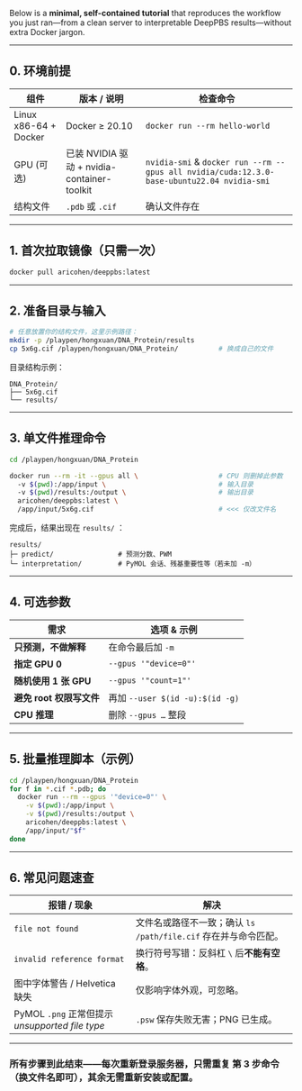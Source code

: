Below is a **minimal, self-contained tutorial** that reproduces the workflow you just ran—from a clean server to interpretable DeepPBS results—without extra Docker jargon.

---

## 0.  环境前提

| 组件 | 版本 / 说明 | 检查命令 |
|------|-------------|----------|
| Linux x86-64 + Docker | Docker ≥ 20.10 | `docker run --rm hello-world` |
| GPU (可选) | 已装 NVIDIA 驱动 + nvidia-container-toolkit | `nvidia-smi` & `docker run --rm --gpus all nvidia/cuda:12.3.0-base-ubuntu22.04 nvidia-smi` |
| 结构文件 | `.pdb` 或 `.cif` | 确认文件存在 |

---

## 1.  首次拉取镜像（只需一次）

```bash
docker pull aricohen/deeppbs:latest
```

---

## 2.  准备目录与输入

```bash
# 任意放置你的结构文件，这里示例路径：
mkdir -p /playpen/hongxuan/DNA_Protein/results
cp 5x6g.cif /playpen/hongxuan/DNA_Protein/          # 换成自己的文件
```

目录结构示例：

```
DNA_Protein/
├── 5x6g.cif
└── results/
```

---

## 3.  单文件推理命令

```bash
cd /playpen/hongxuan/DNA_Protein

docker run --rm -it --gpus all \                    # CPU 则删掉此参数
  -v $(pwd):/app/input \                            # 输入目录
  -v $(pwd)/results:/output \                       # 输出目录
  aricohen/deeppbs:latest \
  /app/input/5x6g.cif                               # <<< 仅改文件名
```

完成后，结果出现在 `results/` ：

```
results/
├─ predict/                # 预测分数、PWM
└─ interpretation/         # PyMOL 会话、残基重要性等（若未加 -m）
```

---

## 4.  可选参数

| 需求 | 选项 & 示例 |
|------|-------------|
| **只预测，不做解释** | 在命令最后加 `-m` |
| **指定 GPU 0** | `--gpus '"device=0"'` |
| **随机使用 1 张 GPU** | `--gpus '"count=1"'` |
| **避免 root 权限写文件** | 再加 `--user $(id -u):$(id -g)` |
| **CPU 推理** | 删除 `--gpus …` 整段 |

---

## 5.  批量推理脚本（示例）

```bash
cd /playpen/hongxuan/DNA_Protein
for f in *.cif *.pdb; do
  docker run --rm --gpus '"device=0"' \
    -v $(pwd):/app/input \
    -v $(pwd)/results:/output \
    aricohen/deeppbs:latest \
    /app/input/"$f"
done
```

---

## 6.  常见问题速查

| 报错 / 现象 | 解决 |
|-------------|------|
| `file not found` | 文件名或路径不一致；确认 `ls /path/file.cif` 存在并与命令匹配。 |
| `invalid reference format` | 换行符号写错：反斜杠 `\` 后**不能有空格**。 |
| 图中字体警告 / Helvetica 缺失 | 仅影响字体外观，可忽略。 |
| PyMOL `.png` 正常但提示 *unsupported file type* | `.psw` 保存失败无害；PNG 已生成。 |

---

### 所有步骤到此结束——每次重新登录服务器，只需重复 **第 3 步命令**（换文件名即可），其余无需重新安装或配置。